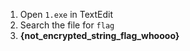 1. Open `1.exe` in TextEdit
2. Search the file for `flag`
3. **{not_encrypted_string_flag_whoooo}**
